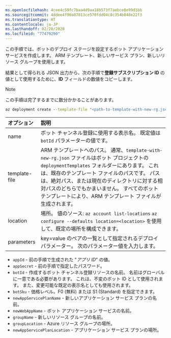 ```yaml
---
ms.openlocfilehash: 4cee4c59fc7baa4d9aa18b573f7aebce8e99d1bb
ms.sourcegitcommit: 4ddee4f90a07813ce570fdd04c8c354b048e22f3
ms.translationtype: HT
ms.contentlocale: ja-JP
ms.lasthandoff: 02/20/2020
ms.locfileid: "77479290"
---
```

この手順では、ボットのデプロイ ステージを設定するボット アプリケーション サービスを作成します。 ARM テンプレート、新しいサービス プラン、新しいリソース グループを使用します。

結果として得られる JSON 出力から、次の手順で**登録サブスクリプション ID** の値として使用するために、**ID** フィールドの数値をコピーします。

> [!NOTE]
> この手順は完了するまでに数分かかることがあります。

```cmd
az deployment create --template-file "<path-to-template-with-new-rg.json" --location <region-location-name> --parameters appId="<app-id-from-previous-step>" appSecret="<password-from-previous-step>" botId="<id or bot-app-service-name>" botSku=F0 newAppServicePlanName="<new-service-plan-name>" newWebAppName="<bot-app-service-name>" groupName="<new-group-name>" groupLocation="<region-location-name>" newAppServicePlanLocation="<region-location-name>" --name "<bot-app-service-name>"
```

| オプション   | 説明 |
|:---------|:------------|
| name | ボット チャンネル登録に使用する表示名。 既定値は `botId` パラメーターの値です。|
| template-file | ARM テンプレートへのパス。 通常、`template-with-new-rg.json` ファイルはボット プロジェクトの `deploymentTemplates` フォルダーにあります。 これは、既存のテンプレート ファイルのパスです。 パスは、絶対パス、または現在のディレクトリに対する相対パスのどちらでもかまいません。 すべてのボット テンプレートにより、ARM テンプレート ファイルが生成されます。|
| location |場所。 値のソース: `az account list-locations` `az configure --defaults location=<location>` を使用して、既定の場所を構成できます。 |
| parameters | key=value のペアの一覧として指定されるデプロイ パラメーター。 次のパラメーター値を入力します。

- `appId` - 前の手順で生成された "*アプリ ID*" の値。
- `appSecret` - 前の手順で指定したパスワード。
- `botId` - 作成するボット チャンネル登録リソースの名前。 名前はグローバルに一意である必要があります。 これは、不変のボット ID として使用されます。 また、変更可能な既定の表示名としても使用されます。
- `botSku` - 価格レベル。F0 (無料) または S1 (Standard) を指定できます。
- `newAppServicePlanName` - 新しいアプリケーション サービス プランの名前。
- `newWebAppName` - ボット アプリケーション サービスの名前。
- `groupName` - 新しいリソース グループの名前。
- `groupLocation` - Azure リソース グループの場所。
- `newAppServicePlanLocation` - アプリケーション サービス プランの場所。